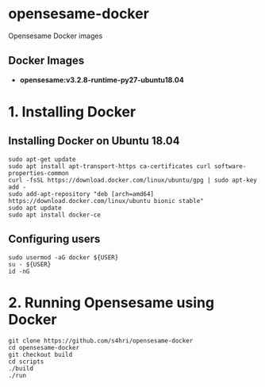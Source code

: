 # opensesame-docker
Opensesame Docker images

Docker Images
-------------

* **opensesame:v3.2.8-runtime-py27-ubuntu18.04**  

# 1. Installing Docker

## Installing Docker on Ubuntu 18.04
```
sudo apt-get update
sudo apt install apt-transport-https ca-certificates curl software-properties-common
curl -fsSL https://download.docker.com/linux/ubuntu/gpg | sudo apt-key add -
sudo add-apt-repository "deb [arch=amd64] https://download.docker.com/linux/ubuntu bionic stable"
sudo apt update
sudo apt install docker-ce
```

## Configuring users
```
sudo usermod -aG docker ${USER}
su - ${USER}
id -nG
```

# 2. Running Opensesame using Docker
```
git clone https://github.com/s4hri/opensesame-docker
cd opensesame-docker
git checkout build
cd scripts
./build
./run
```

